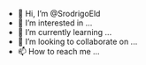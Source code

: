 - 👋 Hi, I’m @SrodrigoEld
- 👀 I’m interested in ...
- 🌱 I’m currently learning ...
- 💞️ I’m looking to collaborate on ...
- 📫 How to reach me ...

<!---
SrodrigoEld/SrodrigoEld is a ✨ special ✨ repository because its `README.md` (this file) appears on your GitHub profile.
You can click the Preview link to take a look at your changes.
--->
